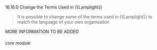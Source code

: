 16.16.0 Change the Terms Used in {{Lamplight}}

> It is possible to change some of the terms used in {{Lamplight}} to match the language of your own organisation

MORE INFORMATION TO BE ADDED


###### core module

